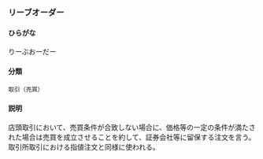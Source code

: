 <div style="display:none;">

## [あ行](securities-terms?id=あ行)
## [か行](securities-terms?id=か行)
## [さ行](securities-terms?id=さ行)
## [た行](securities-terms?id=た行)
## [な行](securities-terms?id=な行)
## [は行](securities-terms?id=は行)
## [ま行](securities-terms?id=ま行)
## [や行](securities-terms?id=や行)
## [ら行](securities-terms?id=ら行)

</div>

### リーブオーダー

#### ひらがな

りーぶおーだー

#### 分類

`取引（売買）`

#### 説明

店頭取引において、売買条件が合致しない場合に、価格等の一定の条件が満たされた場合は売買を成立させることを約して、証券会社等に留保する注文を言う。取引所取引における指値注文と同様に使われる。 

<div style="display:none;">

## [わ行](securities-terms?id=わ行)
## [英数字・記号](securities-terms?id=英数字・記号)

</div>

